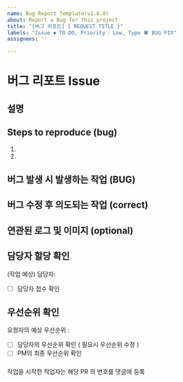 ```yaml
---
name: Bug Report Template(v1.0.0)
about: Report a Bug for this project
title: "[버그 리포트] { REQUEST TITLE }"
labels: "Issue ⏺ TO DO, Priority ❕ Low, Type 🕷 BUG FIX"
assignees: ''

---
```

# 버그 리포트 Issue 

## 설명

## Steps to reproduce (bug) <!-- 버그를 발생시키는 방법 -->
 1.
 2.
 
## 버그 발생 시 발생하는 작업 (BUG) <!-- 버그 발생시 일으키는 현상 -->

## 버그 수정 후 의도되는 작업 (correct) <!-- 정상 동작시 의도되는 현상 -->

## 연관된 로그 및 이미지 (optional)  <!--관련 로그 기록/이미지 -->

## 담당자 할당 확인
<!-- Assignee Check  : 누구를 할당할 지 모를 때는 @handal95 할당 후 예상 담당자 비워두기 --> 
(작업 예상) 담당자: 
- [ ] 담당자 접수 확인

## 우선순위 확인
요청자의 예상 우선순위 : <!--긴급/상/중/하/없음 중 택 1--> 
- [ ] 담당자의 우선순위 확인 ( 필요시 우선순위 수정 ) 
- [ ] PM의  최종 우선순위 확인 

###
작업을 시작한 작업자는 해당 PR 의 번호를 댓글에 등록

